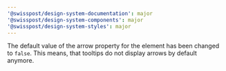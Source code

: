 ```yaml
---
'@swisspost/design-system-documentation': major
'@swisspost/design-system-components': major
'@swisspost/design-system-styles': major
---
```


The default value of the arrow property for the <post-tooltip> element has been changed to `false`.
This means, that tooltips do not display arrows by default anymore.
